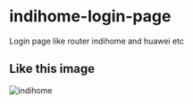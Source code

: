 # indihome-login-page
Login page like router indihome and huawei etc

## Like this image
![indihome](https://github.com/Bintang73/indihome-login-page/assets/42708989/d02ab8d4-ed7e-4d89-b122-3b388f6c7b14)
